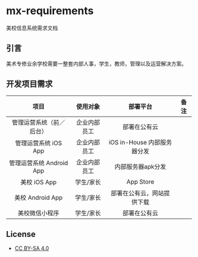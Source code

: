 # mx-requirements
美校信息系统需求文档

## 引言
美术专修业余学校需要一整套内部人事，学生，教师，管理以及运营解决方案。

## 开发项目需求

| 项目 | 使用对象 | 部署平台 | 备注 |
| :--: | :--: | :--: | :--: |
| 管理运营系统（前／后台） | 企业内部员工 | 部署在公有云 |  |
| 管理运营系统 iOS App | 企业内部员工 | iOS in-House 内部服务器分发 | |
| 管理运营系统 Android App | 企业内部员工 | 内部服务器apk分发 | |
| 美校 iOS App | 学生/家长 | App Store | |
| 美校 Android App | 学生/家长 | 部署在公有云，网站提供下载 | |
| 美校微信小程序 | 学生/家长 | 部署在公有云 | |

## License
* [CC BY-SA 4.0](https://creativecommons.org/licenses/by-sa/4.0/)
